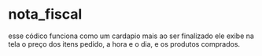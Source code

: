 # nota_fiscal
esse códico funciona como um cardapio mais ao ser finalizado ele exibe na tela o preço dos itens pedido, a hora e o dia, e os produtos comprados.
